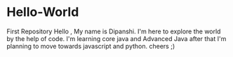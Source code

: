 # Hello-World
First Repository
Hello , My name is Dipanshi. I'm here to explore the world by the help of code.
I'm learning core java and Advanced Java after that I'm planning to move towards javascript and python.
cheers ;)
